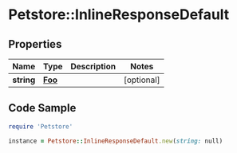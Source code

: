 # Petstore::InlineResponseDefault

## Properties

Name | Type | Description | Notes
------------ | ------------- | ------------- | -------------
**string** | [**Foo**](Foo.md) |  | [optional] 

## Code Sample

```ruby
require 'Petstore'

instance = Petstore::InlineResponseDefault.new(string: null)
```


